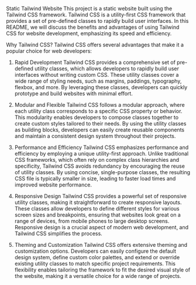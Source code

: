 Static Tailwind Website
This project is a static website built using the Tailwind CSS framework. Tailwind CSS is a utility-first CSS framework that provides a set of pre-defined classes to rapidly build user interfaces. In this README, we will discuss the benefits and advantages of using Tailwind CSS for website development, emphasizing its speed and efficiency.

Why Tailwind CSS?
Tailwind CSS offers several advantages that make it a popular choice for web developers:

1. Rapid Development
Tailwind CSS provides a comprehensive set of pre-defined utility classes, which allows developers to rapidly build user interfaces without writing custom CSS. These utility classes cover a wide range of styling needs, such as margins, paddings, typography, flexbox, and more. By leveraging these classes, developers can quickly prototype and build websites with minimal effort.

2. Modular and Flexible
Tailwind CSS follows a modular approach, where each utility class corresponds to a specific CSS property or behavior. This modularity enables developers to compose classes together to create custom styles tailored to their needs. By using the utility classes as building blocks, developers can easily create reusable components and maintain a consistent design system throughout their projects.

3. Performance and Efficiency
Tailwind CSS emphasizes performance and efficiency by employing a unique utility-first approach. Unlike traditional CSS frameworks, which often rely on complex class hierarchies and specificity, Tailwind CSS avoids redundancy by encouraging the reuse of utility classes. By using concise, single-purpose classes, the resulting CSS file is typically smaller in size, leading to faster load times and improved website performance.

4. Responsive Design
Tailwind CSS provides a powerful set of responsive utility classes, making it straightforward to create responsive layouts. These classes allow developers to define different styles for various screen sizes and breakpoints, ensuring that websites look great on a range of devices, from mobile phones to large desktop screens. Responsive design is a crucial aspect of modern web development, and Tailwind CSS simplifies the process.

5. Theming and Customization
Tailwind CSS offers extensive theming and customization options. Developers can easily configure the default design system, define custom color palettes, and extend or override existing utility classes to match specific project requirements. This flexibility enables tailoring the framework to fit the desired visual style of the website, making it a versatile choice for a wide range of projects.
